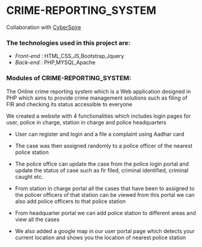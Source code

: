 # CRIME-REPORTING_SYSTEM

Collaboration with [CyberSpire](https://github.com/CyberSpire)

### The technologies used in this project are:
- *Front-end* : HTML,CSS,JS,Bootstrap,Jquery
- *Back-end* : PHP,MYSQL,Apache


### Modules of CRIME-REPORTING_SYSTEM:

The Online crime reporting system which is a Web application designed in PHP  which aims to provide crime management solutions such as filing of FIR  and checking its status accessible to everyone

We created a website with 4 functionalities which includes login pages for user, police in charge, station in charge and police headquarters

- User can register and login and a file a complaint using Aadhar card

- The case was then assigned randomly to a police officer of the nearest police station

- The police office can update the case from the police login portal and update the status of case such as fir filed, criminal identified, criminal caught etc.

- From station in charge portal all the cases that have been to assigned to the policer officers of that station can be viewed from this portal we can also add police officers to that police station

- From headquarter portal we can add police station to different areas and view all the cases

- We also added a google map in our user portal page which detects your current location and shows you the location of nearest police station
